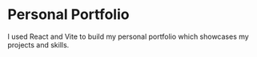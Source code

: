 # Personal Portfolio

I used React and Vite to build my personal portfolio which showcases my projects and skills.